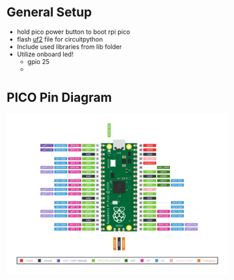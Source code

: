# General Setup
- hold pico power button to boot rpi pico
- flash [uf2](Docs\software\firmware) file for circuitpython
- Include used libraries from lib folder
- Utilize onboard led!
  - gpio 25
  - 

# PICO Pin Diagram
![Pico Pin diagram](Docs/raspberry_pi_pico_pinout.png "Pico Pins")
